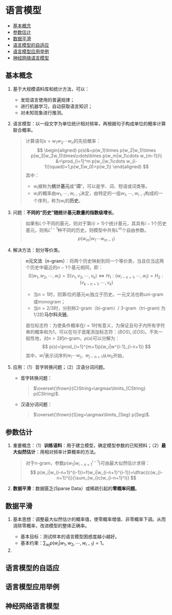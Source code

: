 # 语言模型

- [基本概念](#基本概念)
- [参数估计](#参数估计)
- [数据平滑](#数据平滑)
- [语言模型的自适应](#语言模型的自适应)
- [语言模型应用举例](#语言模型应用举例)
- [神经网络语言模型](#神经网络语言模型)

## 基本概念

1. 基于大规模语料库和统计方法，可以：
    - 发现语言使用的普遍规律；
    - 进行机器学习，自动获取语言知识；
    - 对未知现象进行推测。

2. 语言模型：以一段文字为单位统计相对频率，再根据句子构成单位的概率计算联合概率。
    > 计算语句$s=w_1w_2\cdots w_n$的先验概率：
    > $$
    > \begin{aligned}
    > p(s)&=p(w_1)\times p(w_2|w_1)\times p(w_3|w_2w_1)\times\cdots\times p(w_m|w_1\cdots w_{m-1})\\
    > &=\prod_{i=1}^m p(w_i|w_1\cdots w_{i-1})\quad(i=1,p(w_1|w_0)=p(w_1))
    > \end{aligned}
    > $$
    > 其中：
    > - $w_i$被称为**统计基元**或“**词**”，可以是字、词、短语或词类等。
    > - $w_i$的概率由$w_1,\cdots,w_{i-1}$决定，由特定的一组$w_1,\cdots,w_{i-1}$构成的一个序列，称为$w_i$的**历史**。

3. 问题：**不同的“历史”**随统计基元数量的**指数级增长**。
    > 如果有$L$个不同的基元，则对于第$i(i>1)$个统计基元，其具有$i-1$个历史基元，则有$L^{i-1}$种不同的历史。则模型中共有$L^m$个自由参数。
    > $$
    > p(w_m|w_1\cdots w_{m-1})
    > $$

4. 解决方法：划分等价类。
    > **$n$元文法（$n$-gram）**：将两个历史映射到同一个等价类，当且仅当这两个历史中最近的$n-1$个基元相同，即：
    > $$
    > S(w_1,w_2,\cdots,w_i)=S(v_1,v_2,\cdots,v_k)\iff H_1:(w_{i-n+1},\cdots,w_i)=H_2:(v_{k-n+1},\cdots,v_k)
    > $$
    > - 当$n=1$时，则第$i$位的基元$w_i$独立于历史。一元文法也称uni-gram或monogram；
    > - 当$n=2/3$时，分别称$2$-gram（bi-gram）/ $3$-gram（tri-gram) 为1/2阶**马尔科夫链**。
    > 
    > 首位标志符：为使条件概率在$i=1$时有意义，为保证且句子内所有字符串的概率和为1，可以在句子首尾添加标志符：$\langle BOS\rangle,\langle EOS\rangle$。不失一般性地，对$n>2$的$n$-gram，$p(s)$可以分解为：
    > $$
    > p(s)=\prod_{i=1}^{m+1}p(w_i|w^{i-1}_{i-n+1})
    > $$
    > 其中，$w_i^j$表示词序列$w_i\cdots w_j$，$w_{j-n+1}$从$w_0$开始，

5. 应用：（1）音字转换问题；（2）汉语分词问题。
    - 音字转换问题：
        > $\overset{\frown}{C}String=\argmax\limits_{CString} p(CString)$.
    - 汉语分词问题：
        > $\overset{\frown}{S}eg=\argmax\limits_{Seg} p(Seg)$.

## 参数估计

1. 重要概念：（1）**训练语料**：用于建立模型，确定模型参数的已知预料；（2）**最大似然估计**：用相对频率计算概率的方法。
    > 对于$n$-gram，参数$p(w_1|w_{i-n+1}^{i-1})$可由最大似然估计求得：
    > $$
    > p(w_i|w_{i-n+1}^{i-1})=f(w_i|w_{i-n+1}^{i-1})=\dfrac{c(w_{i-n+1}^i)}{\sum_{w_i}c(w_{i-n+1}^i)}
    > $$

2. **数据平滑**：数据匮乏(Sparse Data）或稀疏引起的**零概率问题**。

## 数据平滑

1. 基本思想：调整最大似然估计的概率值，使零概率增值、非零概率下调。从而消除零概率，改进模型的整体正确率。
    - 基本目标：测试样本的语言模型困惑度越小越好。
    - 基本约束：$\sum_{w_i}p(w_i|w_1,w_2,\cdots,w_{i-1})=1$。

2. 

## 语言模型的自适应

## 语言模型应用举例

## 神经网络语言模型
